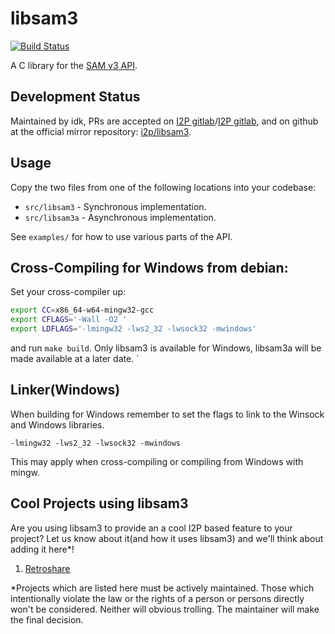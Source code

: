 # libsam3

[![Build Status](https://travis-ci.org/i2p/libsam3.svg?branch=master)](https://travis-ci.org/i2p/libsam3)

A C library for the [SAM v3 API](https://geti2p.net/en/docs/api/samv3).

## Development Status

Maintained by idk, PRs are accepted on [I2P gitlab](https://i2pgit.org/i2p-hackers/libsam3)/[I2P gitlab](http://git.idk.i2p/i2p-hackers/libsam3), and on github at the official mirror repository: [i2p/libsam3](https://github.com/i2p/libsam3).

## Usage

Copy the two files from one of the following locations into your codebase:

- `src/libsam3` - Synchronous implementation.
- `src/libsam3a` - Asynchronous implementation.

See `examples/` for how to use various parts of the API.

## Cross-Compiling for Windows from debian:

Set your cross-compiler up:

``` sh
export CC=x86_64-w64-mingw32-gcc
export CFLAGS='-Wall -O2 '
export LDFLAGS='-lmingw32 -lws2_32 -lwsock32 -mwindows'
```

and run `make build`. Only libsam3 is available for Windows, libsam3a will be
made available at a later date.
`

## Linker(Windows)

When building for Windows remember to set the flags to link to the Winsock and Windows
libraries.

`-lmingw32 -lws2_32 -lwsock32 -mwindows`

This may apply when cross-compiling or compiling from Windows with mingw.

## Cool Projects using libsam3

Are you using libsam3 to provide an a cool I2P based feature to your project? Let us know about it(and how
it uses libsam3) and we'll think about adding it here*!

 1. [Retroshare](https://retroshare.cc)

*Projects which are listed here must be actively maintained. Those which intentionally violate
the law or the rights of a person or persons directly won't be considered. Neither will obvious
trolling. The maintainer will make the final decision.
